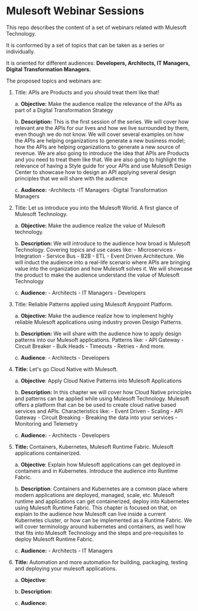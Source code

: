 # Mulesoft Webinar Sessions

This repo describes the content of a set of webinars related with Mulesoft Technology.

It is conformed by a set of topics that can be taken as a series or individually.

It is oriented for different audiences: **Developers, Architects, IT Managers, Digital Transformation Managers.**

The proposed topics and webinars are:

1.  Title: APIs are Products and you should treat them like that!

    a.  **Objective:** Make the audience realize the relevance of the APIs as part of a Digital Transformation Strategy
		
    b.  **Description:** This is the first session of the series. We will cover how relevant are the APIs for our lives and how we live
        surrounded by them, even though we do not know. We will cover several examples on how the APIs are helping organizations to generate a new business model; how the APIs are
		helping organizations to generate a new source of revenue.
		We are also going to introduce the idea that APIs are Products and you need to treat them like that.
		We are also going to highlight the relevance of having a Style guide for your APIs and use Mulesoft Design Center to showcase how to design an API 
		applying several design principles that we will share with the audience

	c.  **Audience:**
		-Architects
		-IT Managers
		-Digital Transformation Managers

2.  Title: Let us introduce you into the Mulesoft World. A first glance of Mulesoft Technology.
    
	a.  **Objective:** Make the audience realize the value of Mulesoft technology.
		
    b.  **Description:** We will introduce to the audience how broad is Mulesoft Technology. Covering topics and use cases like:
				- Microservices 
				- Integration 
				- Service Bus
				- B2B
				- ETL
				- Event Driven Architecture. 
		We will induct the audience into a real-life scenario where APIs are bringing value into the organization and how Mulesoft solves it. We
		will showcase the product to make the audience understand the value of Mulesoft Technology

	c.  **Audience:**
		- Architects
		- IT Managers
		- Developers

3.  Title: Reliable Patterns applied using Mulesoft Anypoint Platform.

    a.  **Objective:** Make the audience realize how to implement highly reliable Mulesoft applications using industry proven Design Patterns.

    b.  **Description:** We will share with the audience how to apply design patterns into our Mulesoft applications. Patterns like:
						- API Gateway
						- Circuit Breaker
						- Bulk Heads
						- Timeouts
						- Retries
						- And more.

    c.  **Audience**:
		- Architects
		- Developers

4.  **Title:** Let's go Cloud Native with Mulesoft.

    a.  **Objective**: Apply Cloud Native Patterns into Mulesoft Applications
		
    b.  **Description:** In this chapter we will cover how Cloud Native principles and patterns can be applied while using Mulesoft Technology.
					     Mulesoft offers a platform that can be be used to create cloud native based services and APIs.
				         Characteristics like:
						 - Event Driven
						 - Scaling
						 - API Gateway
						 - Circuit Breaking
						 - Breaking the data into your services
						 - Monitoring and Telemetry

    c.  **Audience:**
		- Architects
		- Developers

5. **Title:** Containers, Kubernetes, Mulesoft Runtime Fabric. Mulesoft applications containerized.

	a. **Objective**: Explain how Mulesoft applications can get deployed in containers and in Kubernetes. Introduce the audience into Runtime Fabric.
	
	b. **Description**: Containers and Kubernetes are a common place where modern applications are deployed, managed, scale, etc. Mulesoft runtime and applications
	                    can get containerized, deploy into Kubernetes using Mulesoft Runtime Fabric. This chapter is focused on that, on explain to the audience
						how Mulesoft can live inside a current Kubernetes cluster, or how can be implemented as a Runtime Fabric. 
						We will cover terminology around kubernetes and containers, as well how that fits into Mulesoft Technology and the steps and pre-requisites
						to deploy Mulesoft Runtime Fabric.
						
	c. **Audience:**
		- Architects
		- IT Managers
		
6. **Title:** Automation and more automation for building, packaging, testing and deploying your mulesoft applications.

	a. **Objective**:
	
	b. **Description:**
	
	c. **Audience:**